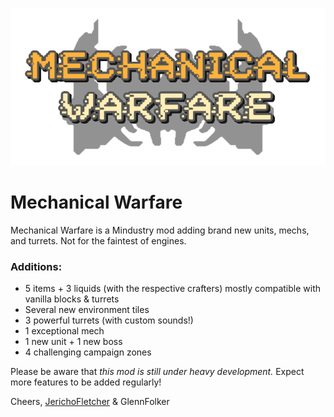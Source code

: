 ![Logo](icon.png)

# Mechanical Warfare
Mechanical Warfare is a Mindustry mod adding brand new units, mechs, and turrets. Not for the faintest of engines.

### Additions:
- 5 items + 3 liquids (with the respective crafters) mostly compatible with vanilla blocks & turrets
- Several new environment tiles
- 3 powerful turrets (with custom sounds!)
- 1 exceptional mech
- 1 new unit + 1 new boss
- 4 challenging campaign zones

Please be aware that _this mod is still under heavy development._ Expect more features to be added regularly!

Cheers,
[JerichoFletcher](https://bit.ly/JF_IG) & GlennFolker
